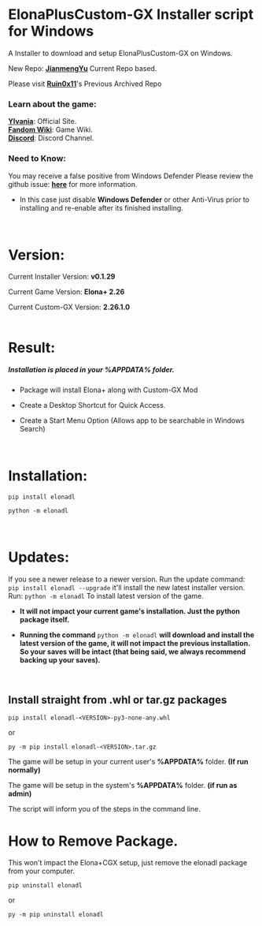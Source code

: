 # ElonaPlusCustom-GX Installer script for Windows

  
A Installer to download and setup ElonaPlusCustom-GX on Windows.


New Repo: **[JianmengYu](https://github.com/JianmengYu/ElonaPlusCustom-GX)** Current Repo based. <br>

Please visit **[Ruin0x11](https://github.com/Ruin0x11/ElonaPlusCustom-GX)**'s Previous Archived Repo


### Learn about the game:

**[Ylvania](https://ylvania.org/elona_e.html)**: Official Site.<br>
**[Fandom Wiki](https://elona.fandom.com/wiki/Elona_Wiki)**: Game Wiki.<br>
**[Discord](https://discord.gg/Razdxsk)**: Discord Channel.<br>

### Need to Know:
You may receive a false positive from Windows Defender
Please review the github issue: **[here](https://github.com/Ruin0x11/ElonaPlusCustom-GX/issues/103)** for more information.


 - In this case just disable __Windows Defender__ or other Anti-Virus prior to installing and re-enable after its finished installing.
<br>



# Version:

Current Installer Version: **v0.1.29**<br>

Current Game Version: **Elona+ 2.26**<br>

Current Custom-GX Version: **2.26.1.0**<br>
<br>


# Result:

  ##### Installation is placed in your %APPDATA% folder.

- Package will install Elona+ along with Custom-GX Mod

- Create a Desktop Shortcut for Quick Access.

- Create a Start Menu Option (Allows app to be searchable in Windows Search)
<br>


# Installation:

```
pip install elonadl

python -m elonadl
```
<br>


# Updates:

If you see a newer release to a newer version. Run the update command:
 ```pip install elonadl --upgrade``` it'll install the new latest installer version.<br>
 Run: ```python -m elonadl``` To install latest version of the game.


* **It will not impact your current game's installation. Just the python package itself.**

* **Running the command** `python -m elonadl` **will download and install the latest version of the game, it will not impact the previous installation. So your saves will be intact (that being said, we always recommend backing up your saves).**
<br>



## Install straight from .whl or tar.gz packages

```
pip install elonadl-<VERSION>-py3-none-any.whl
```
or <br>
```
py -m pip install elonadl-<VERSION>.tar.gz
```

The game will be setup in your current user's **%APPDATA%** folder. **(If run normally)**

The game will be setup in the system's **%APPDATA%** folder. **(if run as admin)**

The script will inform you of the steps in the command line.
<br>


# How to Remove Package.

This won't impact the Elona+CGX setup, just remove the elonadl package from your computer.

```
pip uninstall elonadl
```
or <br>
```
py -m pip uninstall elonadl
```